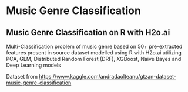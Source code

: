 # Music Genre Classification
## Music Genre Classification on R with H2o.ai

Multi-Classification problem of music genre based on 50+ pre-extracted features present in source dataset modelled using R with H2o.ai utilizing PCA, GLM, Distributed Random Forest (DRF), XGBoost, Naive Bayes and Deep Learning models

Dataset from https://www.kaggle.com/andradaolteanu/gtzan-dataset-music-genre-classification 


